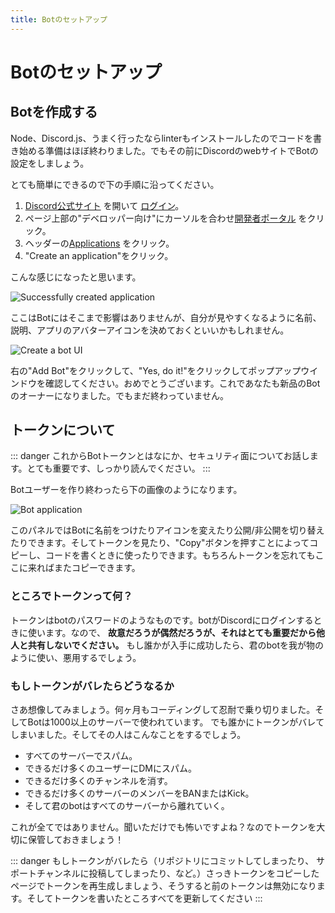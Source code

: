 ```yaml
---
title: Botのセットアップ
---
```


<!--
# Setting up a bot application
-->

# Botのセットアップ



<!--
## Creating your bot
-->

## Botを作成する


<!--
Now that you've installed Node, discord.js, and hopefully a linter, you're almost ready to start coding! The next step you need to take is setting up an actual Discord bot application via Discord's website.
-->

Node、Discord.js、うまく行ったならlinterもインストールしたのでコードを書き始める準備はほぼ終わりました。でもその前にDiscordのwebサイトでBotの設定をしましょう。

<!--
It's incredibly easy to create one. The steps you need to take are as follows:
-->

とても簡単にできるので下の手順に沿ってください。

<!--
1. Open up [the Discord website](https://discordapp.com/) and [login](https://discordapp.com/login).
2. Hover over the "Developers" drop-down menu and click on the [Developer Portal](https://discordapp.com/developers/docs/intro) link.
3. On the header click on the [Applications](https://discordapp.com/developers/applications) link.
4. Click on the "Create an application" button.
-->

1. [Discord公式サイト](https://discordapp.com/) を開いて [ログイン](https://discordapp.com/login)。
2. ページ上部の"デベロッパー向け"にカーソルを合わせ[開発者ポータル](https://discordapp.com/developers/docs/intro) をクリック。
3. ヘッダーの[Applications](https://discordapp.com/developers/applications) をクリック。
4. "Create an application"をクリック。


<!--
You should see a page like this:
-->

こんな感じになったと思います。

![Successfully created application](~@/images/create-app.png)


<!--
You can optionally enter a name, description, and avatar for your application here. Once you've saved your changes, you can move on by selecting the "Bot" tab in the left pane.
-->

ここはBotにはそこまで影響はありませんが、自分が見やすくなるように名前、説明、アプリのアバターアイコンを決めておくといいかもしれません。

![Create a bot UI](~@/images/create-bot.png)

<!--
Click the "Add Bot" button on the right and confirm the pop-up window by clicking "Yes, do it!". Congratulations, you're now the proud owner of a shiny new Discord bot! You're not quite done, though.
-->

右の"Add Bot"をクリックして、"Yes, do it!"をクリックしてポップアップウインドウを確認してください。おめでとうございます。これであなたも新品のBotのオーナーになりました。でもまだ終わっていません。

<!--
## Your token
-->

## トークンについて

<!--
::: danger
This section is very important, so pay close attention. It explains what your bot token is, as well as the security aspects of it.
:::
-->

::: danger
これからBotトークンとはなにか、セキュリティ面についてお話します。とても重要です、しっかり読んでください。
:::

<!--
After creating a bot user, you'll see a section like this:
-->

Botユーザーを作り終わったら下の画像のようになります。

![Bot application](~@/images/created-bot.png)

<!--
In this panel, you can give your bot a snazzy avatar, set its username, and make it public or private. You can access your token in this panel as well, either by revealing it or simply pressing the "Copy" button. When we ask you to paste your token somewhere, this is the value that you need to put in. Don't worry if you do happen to lose it at some point; you can always come back to this page and copy it again.
-->

このパネルではBotに名前をつけたりアイコンを変えたり公開/非公開を切り替えたりできます。そしてトークンを見たり、"Copy"ボタンを押すことによってコピーし、コードを書くときに使ったりできます。もちろんトークンを忘れてもここに来ればまたコピーできます。

<!--
### What is a token, anyway?

-->

### ところでトークンって何？

<!--
A token is essentially your bot's password; it's what your bot uses to login to Discord. With that being said, **it is vital that you do not ever share this token with anybody, purposely or accidentally**. If someone does manage to get a hold of your token, they can use your bot as if it were theirs—this means they can perform malicious acts with it.
-->

トークンはbotのパスワードのようなものです。botがDiscordにログインするときに使います。なので、 **故意だろうが偶然だろうが、それはとても重要だから他人と共有しないでください。** もし誰かが入手に成功したら、君のbotを我が物のように使い、悪用するでしょう。

<!--
### Token leak scenario
-->

### もしトークンがバレたらどうなるか

<!--
Let's imagine that you have a bot on over 1,000 servers, and it took you many, many months of coding and patience to get it on that amount. Your token gets leaked somewhere, and now someone else has it. That person can:

* Spam every server your bot is on;
* Attempt to DM spam as many users as they can;
* Attempt to delete as many channels as they can;
* Attempt to kick or ban as many server members as they possibly can;
* Make your bot leave all of the servers it has joined.
-->

さあ想像してみましょう。何ヶ月もコーディングして忍耐で乗り切りました。そしてBotは1000以上のサーバーで使われています。
でも誰かにトークンがバレてしまいました。そしてその人はこんなことをするでしょう。

* すべてのサーバーでスパム。
* できるだけ多くのユーザーにDMにスパム。
* できるだけ多くのチャンネルを消す。
* できるだけ多くのサーバーのメンバーをBANまたはKick。
* そして君のbotはすべてのサーバーから離れていく。

<!--
All that and much, much more. Sounds pretty terrible, right? So make sure to keep your token as safe as possible!
-->

これが全てではありません。聞いただけでも怖いですよね？なのでトークンを大切に保管しておきましょう！

<!--
::: danger
If you ever somehow leak your token (commit it to a repository, post it in a support channel, etc.) or otherwise see your bot in danger, return to this page and regenerate a new one. Your old token will become invalid and you'll need to update it with the new one in all the places you've used it.
:::
-->

::: danger
もしトークンがバレたら（リポジトリにコミットしてしまったり、 サポートチャンネルに投稿してしまったり、など。）さっきトークンをコピーしたページでトークンを再生成しましょう、そうすると前のトークンは無効になります。そしてトークンを書いたところすべてを更新してください
:::
